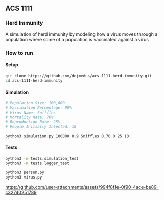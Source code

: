 ## ACS 1111
### Herd Immunity
A simulation of herd immunity by modeling how a virus moves through a population where some of a population is vaccinated against a virus

### How to run
#### Setup
``` bash
git clone https://github.com/dejmedus/acs-1111-herd-immunity.git
cd acs-1111-herd-immunity
```

#### Simulation
``` bash
# Population Size: 100,000
# Vaccination Percentage: 90%
# Virus Name: Sniffles
# Mortality Rate: 70%
# Reproduction Rate: 25%
# People Initially Infected: 10

python3 simulation.py 100000 0.9 Sniffles 0.70 0.25 10
```

#### Tests
``` bash
python3 -m tests.simulation_test
python3 -m tests.logger_test

python3 person.py
python3 virus.py
```

https://github.com/user-attachments/assets/994f8f1e-0f90-4ace-be89-c32740251789

